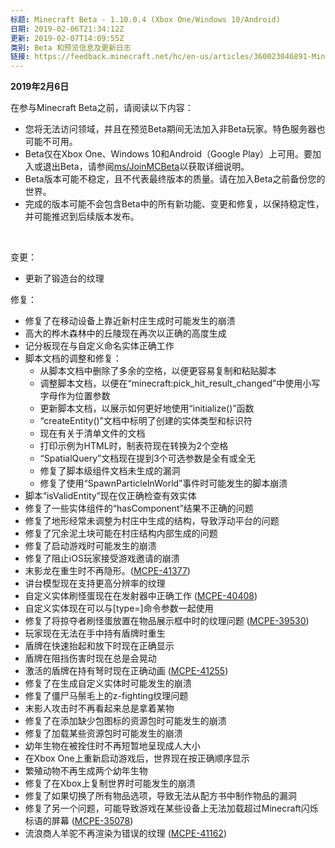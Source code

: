 ```yaml
---
标题: Minecraft Beta - 1.10.0.4 (Xbox One/Windows 10/Android)
日期: 2019-02-06T21:34:12Z
更新: 2019-02-07T14:09:55Z
类别: Beta 和预览信息及更新日志
链接: https://feedback.minecraft.net/hc/en-us/articles/360023046891-Minecraft-Beta-1-10-0-4-Xbox-One-Windows-10-Android
---
```


**2019年2月6日**

在参与Minecraft Beta之前，请阅读以下内容：

- 您将无法访问领域，并且在预览Beta期间无法加入非Beta玩家。特色服务器也可能不可用。
- Beta仅在Xbox One、Windows 10和Android（Google Play）上可用。要加入或退出Beta，请参阅<u>[ms/JoinMCBeta](http://aka.ms/JoinMCBeta)</u>以获取详细说明。
- Beta版本可能不稳定，且不代表最终版本的质量。请在加入Beta之前备份您的世界。
- 完成的版本可能不会包含Beta中的所有新功能、变更和修复，以保持稳定性，并可能推迟到后续版本发布。

 

变更：

- 更新了锻造台的纹理 

修复：

- 修复了在移动设备上靠近新村庄生成时可能发生的崩溃
- 高大的桦木森林中的丘陵现在再次以正确的高度生成
- 记分板现在与自定义命名实体正确工作 
- 脚本文档的调整和修复：
  - 从脚本文档中删除了多余的空格，以便更容易复制和粘贴脚本 
  - 调整脚本文档，以便在“minecraft:pick_hit_result_changed”中使用小写字母作为位置参数 
  - 更新脚本文档，以展示如何更好地使用“initialize()”函数 
  - “createEntity()”文档中标明了创建的实体类型和标识符 
  - 现在有关于清单文件的文档 
  - 打印示例为HTML时，制表符现在转换为2个空格 
  - “SpatialQuery”文档现在提到3个可选参数是全有或全无 
  - 修复了脚本级组件文档未生成的漏洞
  - 修复了使用“SpawnParticleInWorld”事件时可能发生的脚本崩溃 
- 脚本“isValidEntity”现在仅正确检查有效实体 
- 修复了一些实体组件的“hasComponent”结果不正确的问题 
- 修复了地形经常未调整为村庄中生成的结构，导致浮动平台的问题 
- 修复了冗余泥土块可能在村庄结构内部生成的问题 
- 修复了启动游戏时可能发生的崩溃 
- 修复了阻止iOS玩家接受游戏邀请的崩溃
- 末影龙在重生时不再隐形。([MCPE-41377](https://bugs.mojang.com/browse/MCPE-41377))
- 讲台模型现在支持更高分辨率的纹理
- 自定义实体刷怪蛋现在在发射器中正确工作 ([MCPE-40408](https://bugs.mojang.com/browse/MCPE-40408))
- 自定义实体现在可以与\[type=\]命令参数一起使用 
- 修复了将掠夺者刷怪蛋放置在物品展示框中时的纹理问题 ([MCPE-39530](https://bugs.mojang.com/browse/MCPE-39530))
- 玩家现在无法在手中持有盾牌时重生
- 盾牌在快速抬起和放下时现在正确显示 
- 盾牌在阻挡伤害时现在总是会晃动 
- 激活的盾牌在持有弩时现在正确动画 ([MCPE-41255](https://bugs.mojang.com/browse/MCPE-41255))
- 修复了在生成自定义实体时可能发生的崩溃 
- 修复了僵尸马鬃毛上的z-fighting纹理问题
- 末影人攻击时不再看起来总是拿着某物
- 修复了在添加缺少包图标的资源包时可能发生的崩溃 
- 修复了加载某些资源包时可能发生的崩溃 
- 幼年生物在被拴住时不再短暂地呈现成人大小
- 在Xbox One上重新启动游戏后，世界现在按正确顺序显示
- 繁殖动物不再生成两个幼年生物
- 修复了在Xbox上复制世界时可能发生的崩溃
- 修复了如果切换了所有物品选项，导致无法从配方书中制作物品的漏洞
- 修复了另一个问题，可能导致游戏在某些设备上无法加载超过Minecraft闪烁标语的屏幕 ([MCPE-35078](https://bugs.mojang.com/browse/MCPE-35078))
- 流浪商人羊驼不再渲染为错误的纹理 ([MCPE-41162](https://bugs.mojang.com/browse/MCPE-41162))